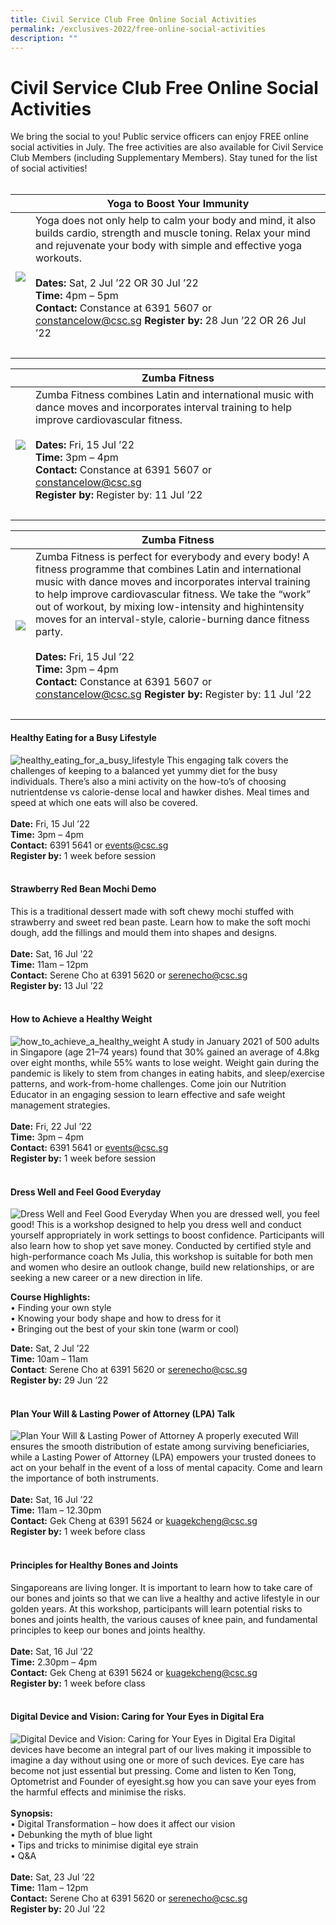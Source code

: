 ```yaml
---
title: Civil Service Club Free Online Social Activities
permalink: /exclusives-2022/free-online-social-activities
description: ""
---
```

# Civil Service Club Free Online Social Activities

We bring the social to you! Public service officers can enjoy FREE online social activities in July. The free activities are also available for Civil Service Club Members (including Supplementary Members). Stay tuned for the list of social activities!
<br>
<br>


|  | Yoga to Boost Your Immunity|
| -------- | -------- |
|![](/images/Yoga.png)| Yoga does not only help to calm your body and mind, it also builds cardio, strength and muscle toning. Relax your mind and rejuvenate your body with simple and effective yoga workouts. <br><br> **Dates:** Sat, 2 Jul ’22 OR 30 Jul ’22<br>**Time:** 4pm – 5pm<br>**Contact:** Constance at 6391 5607 or <a href="mailto:constancelow@csc.sg">constancelow@csc.sg</a> **Register by:** 28 Jun ’22 OR 26 Jul ’22
<br>|

|  | Zumba Fitness|
| -------- | -------- |
| ![](/images/PSW%20Social%20Activity.png) | Zumba Fitness combines Latin and international music with dance moves and incorporates interval training to help improve cardiovascular fitness. <br><br> **Dates:** Fri, 15 Jul ’22<br>**Time:** 3pm – 4pm<br>**Contact:** Constance at 6391 5607 or <a href="mailto:constancelow@csc.sg">constancelow@csc.sg</a> <br>**Register by:** Register by: 11 Jul ’22
<br>|


|  | Zumba Fitness|
| -------- | -------- |
| ![](/images/PSW%20Social%20Activity.png) | Zumba Fitness is perfect for everybody and every body! A fitness programme that combines Latin and international music with dance moves and incorporates interval training to help improve cardiovascular fitness. We take the “work” out of workout, by mixing low-intensity and highintensity moves for an interval-style, calorie-burning dance fitness party. <br><br> **Dates:** Fri, 15 Jul ’22<br>**Time:** 3pm – 4pm<br>**Contact:** Constance at 6391 5607 or <a href="mailto:constancelow@csc.sg">constancelow@csc.sg</a> **Register by:** Register by: 11 Jul ’22
<br>|


#### Healthy Eating for a Busy Lifestyle
![healthy_eating_for_a_busy_lifestyle](/images/Meal%20wLaptop.jpg)
This engaging talk covers the
challenges of keeping to a
balanced yet yummy diet for
the busy individuals. There’s
also a mini activity on the
how-to’s of choosing nutrientdense vs calorie-dense local and hawker dishes.
Meal times and speed at which one eats will also
be covered.
<br>
<br>
**Date:** Fri, 15 Jul ’22
<br>**Time:** 3pm – 4pm
<br>**Contact:** 6391 5641 or <a href="mailto:events@csc.sg">events@csc.sg</a>
<br>**Register by:** 1 week before session
<br>
<br>
#### Strawberry Red Bean Mochi Demo

This  is  a  traditional  dessert  made 
with soft chewy mochi stuffed with 
strawberry and sweet red bean paste. 
Learn  how  to  make  the  soft  mochi 
dough, add the fillings and mould them 
into shapes and designs. 
<br>
<br>**Date:** Sat, 16 Jul ’22<br>
**Time:** 11am – 12pm<br>
**Contact:** Serene Cho at 6391 5620 or <a href="serenecho@csc.sg">serenecho@csc.sg</a> <br>
**Register by:** 13 Jul ’22
<br>
<br>
#### How to Achieve a Healthy Weight
![how_to_achieve_a_healthy_weight](/images/Weights.jpg)
A study in January 2021 of 500 adults in Singapore (age 21–74 years) found 
that 30% gained an average of 4.8kg over eight months, while 55% wants 
to  lose  weight.  Weight  gain  during  the  pandemic  is  likely  to  stem  from 
changes in eating habits, and sleep/exercise patterns, and work-from-home 
challenges.  Come  join  our  Nutrition  Educator  in  an  engaging  session  to 
learn effective and safe weight management strategies.<br><br>
**Date:** Fri, 22 Jul ’22<br>
**Time:** 3pm – 4pm<br>
**Contact:**  6391 5641 or <a href="mailto:events@csc.sg">events@csc.sg</a><br>
**Register by:** 1 week before session
<br><br>
#### Dress Well and Feel Good Everyday
![Dress Well and Feel Good Everyday](/images/BodyShape.jpg)
When you are dressed well, you feel good! This is a workshop designed to help you dress well and conduct yourself 
appropriately  in  work  settings  to  boost  confidence.  Participants  will  also  learn  how  to  shop  yet  save  money. 
Conducted by certified style and high-performance coach Ms Julia, this workshop is suitable for both men and 
women who desire an outlook change, build new relationships, or are seeking a new career or a new direction in life.

**Course Highlights:**<br>
• Finding your own style
<br>• Knowing your body shape and how to dress for it<br>
• Bringing out the best of your skin tone (warm or cool)<br>

**Date:** Sat, 2 Jul ’22<br>
**Time:** 10am – 11am<br>
**Contact**: Serene Cho at 6391 5620 or <a href="serenecho@csc.sg">serenecho@csc.sg</a> <br>
**Register by:** 29 Jun ’22
<br> <br>
#### Plan Your Will & Lasting Power of Attorney (LPA) Talk
![Plan Your Will & Lasting Power of Attorney](/images/Last%20Will.jpg)
A  properly  executed  Will  ensures  the  smooth 
distribution of estate among surviving beneficiaries, 
while a Lasting Power of Attorney (LPA) empowers 
your  trusted  donees  to  act  on  your  behalf  in  the 
event of a loss of mental capacity. Come and learn 
the importance of both instruments.
<br><br>
**Date:** Sat, 16 Jul ’22<br>
**Time:** 11am – 12.30pm<br>
**Contact:** Gek Cheng at 6391 5624 or 
<a href="kuagekcheng@csc.sg">kuagekcheng@csc.sg</a> <br>
**Register by:** 1 week before class
<br><br>
#### Principles for Healthy Bones  and Joints

Singaporeans  are  living  longer. 
It  is  important  to  learn  how 
to  take  care  of  our  bones  and 
joints  so  that  we  can  live  a 
healthy  and  active  lifestyle 
in  our  golden  years.  At  this 
workshop,  participants  will  learn  potential  risks 
to bones and joints health, the various causes of 
knee pain, and fundamental principles to keep our 
bones and joints healthy.
<br> <Br>
**Date:** Sat, 16 Jul ’22<Br>
**Time:** 2.30pm – 4pm<Br>
**Contact:** Gek Cheng at 6391 5624 or <a href="kuagekcheng@csc.sg">kuagekcheng@csc.sg</a><br>
**Register by:** 1 week before class
<br><br>
#### Digital Device and Vision: Caring for Your Eyes in Digital Era 
![Digital Device and Vision: Caring for Your Eyes in Digital Era](/images/Tired.jpg)
Digital devices have become an integral part of our lives making it impossible to imagine a day without using one or 
more of such devices. Eye care has become not just essential but pressing. Come and listen to Ken Tong, Optometrist 
and Founder of eyesight.sg how you can save your eyes from the harmful effects and minimise the risks. <br><br>
**Synopsis:**<br>
• Digital Transformation – how does it affect our vision<br>
• Debunking the myth of blue light<br>
• Tips and tricks to minimise digital eye strain<br>
• Q&A<br><br>
**Date:** Sat, 23 Jul ’22<br>
**Time:** 11am – 12pm<br>
**Contact:** Serene Cho at 6391 5620 or <a href="serenecho@csc.sg">serenecho@csc.sg</a> <br>
**Register by:** 20 Jul ’22